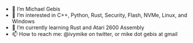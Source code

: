 - 👋 I’m Michael Gebis
- 👀 I’m interested in C++, Python, Rust, Security, Flash, NVMe, Linux, and Windows
- 🌱 I’m currently learning Rust and Atari 2600 Assembly
- 📫 How to reach me: @ivymike on twitter, or mike dot gebis at gmail

<!---
michael-gebis/michael-gebis is a ✨ special ✨ repository because its `README.md` (this file) appears on your GitHub profile.
You can click the Preview link to take a look at your changes.
--->

